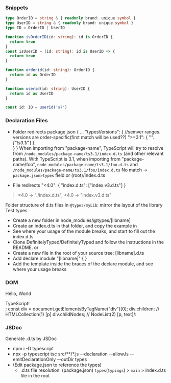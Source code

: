 ### Snippets
```ts
type OrderID = string & { readonly brand: unique symbol }
type UserID = string & { readonly brand: unique symbol }
type ID = OrderID | UserID

function isOrderID(id: string): id is OrderID {
  return true
}
const isUserID = (id: string): id is UserID => {
  return true
}

function orderid(id: string): OrderID {
  return id as OrderID
}

function userid(id: string): UserID {
  return id as UserID
}

const id: ID = userid('a7')
```

<script>
- type NonNullable<T> = T extends null | undefined ? never : T;
+ type NonNullable<T> = T & {};


interface Triangle {
  kind: "triangle";
  sideLength: number;
}
type Shape = Circle | Square | Triangle;
function getArea(shape: Shape) {
  switch (shape.kind) {
    case "circle":
      return Math.PI * shape.radius ** 2;
    case "square":
      return shape.sideLength ** 2;
    default:
      const _exhaustiveCheck: never = shape;
Type 'Triangle' is not assignable to type 'never'.
// assignable: never -> every type, (cannot assign <- way)
      return _exhaustiveCheck;
  }
}
</script>

### Declaration Files
- Folder redirects
package.json
{
  ...
  "typesVersions": { //semver ranges. versions are order-specific(first match will be used??)
    ">=3.1": { "*": ["ts3.1/*"] },  
  }
}
When importing from "package-name", TypeScript will try to resolve from `/node_modules/package-name/ts3.1/index.d.ts` (and other relevant paths). With TypeScript is 3.1, when importing from "package-name/foo", `node_modules/package-name/ts3.1/foo.d.ts` and `/node_modules/package-name/ts3.1/foo/index.d.ts`
No match -> `package.json>types` field or (root)/index.d.ts

- File redirects
"<4.0": { "index.d.ts": ["index.v3.d.ts"] }
>=4.0 -> "./index.d.ts", <4.0 -> "index.v3.d.ts"
<script>
// Object
let result = myLib.makeGreeting("hello, world");
console.log("The computed greeting is:" + result);
let count = myLib.numberOfGreetings;

declare namespace myLib {
  function makeGreeting(s: string): string;
  let numberOfGreetings: number;
}
// Organize types using namespace
const g = new Greeter("Hello");
g.log({ verbose: true });
g.alert({ modal: false, title: "Current Greeting" });

declare namespace GreetingLib {
  interface LogOptions {
    verbose?: boolean;
  }
  interface AlertOptions {
    modal: boolean;
    title?: string;
  }
}
// or
declare namespace GreetingLib.Options {
  // Refer to via GreetingLib.Options.Log
  interface Log {
    verbose?: boolean;
  }
  interface Alert {
    modal: boolean;
    title?: string;
  }
}

declare class Foo {
  constructor(bar: string);
  var1: string;
  method1(): void;
}

// Reusable Types -> not using `declare`
greet({
  greeting: "hello world",
});

interface GreetingSettings { // can be `type` alias
  greeting: string;
  duration?: number;
}

// Global variables (const: read-only,  let: block-scoped)
declare var foo: number;

// Don't separate overloads only for params of passed callback. TS ignores params of passed callback??
declare function beforeAll(action: () => void): void;
declare function beforeAll(action: (done: DoneFn) => void): void;
// Do maximum params for passed callback
declare function beforeAll(action: (done: DoneFn) => void):void

// Sort overloads by specificity because only first match is used 
declare function fn(x: HTMLDivElement): string;
declare function fn(x: HTMLElement): number;
declare function fn(x: unknown): unknown;

var myElem: HTMLDivElement;
var x = fn(myElem); // x: string, :)

// type for optional arguments
interface Example { // incor. can't pass undefined to optional argument position
  diff(one: string): number;
  diff(one: string, two: string): number;
}
interface Example { // correct in most cases
  diff(one: string, two?: string): number;
}
function fn(x: (a: string, b: number) => void) {}
var x: Example;
// When written with overloads, OK -- used first overload
// When written with optionals, correctly an error
fn(x.diff);

// Don't use `path="..."` instead of `types="..."` in .d.ts
/// <reference types="typescript" />

// When `esModuleInterop` true, `export default` work but with false,  use `export=` like below
declare function getArrayLength(arr: any[]): number;
declare namespace getArrayLength {
  declare const maxInterval: 12;
}

</script>

Folder structure of d.ts files in `@types/myLib`: mirror the layout of the library
Test types
- Create a new folder in node_modules/@types/[libname]
- Create an index.d.ts in that folder, and copy the example in
- See where your usage of the module breaks, and start to fill out the index.d.ts
- Clone DefinitelyTyped/DefinitelyTyped and follow the instructions in the README.
or
- Create a new file in the root of your source tree: [libname].d.ts
- Add declare module "[libname]" { }
- Add the template inside the braces of the declare module, and see where your usage breaks

### DOM
<div>
  <p>Hello, World</p>
  TypeScript!
</div>;
const div = document.getElementsByTagName("div")[0];
div.children;
// HTMLCollection(1) [p]
div.childNodes;
// NodeList(2) [p, text]/:

### JSDoc
Generate .d.ts by JSDoc 
- npm i -D typescript
- npx -p typescript tsc src/**/*.js --declaration --allowJs --emitDeclarationOnly --outDir types
- (Edit package.json to reference the types)
  - .d.ts file resolution: (package.json) `types`(`typings`) > `main` > index.d.ts file in the root

